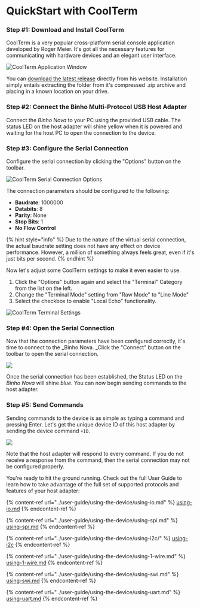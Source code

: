 # QuickStart with CoolTerm

### Step #1: Download and Install CoolTerm

CoolTerm is a very popular cross-platform serial console application developed by Roger Meier. It's got all the necessary features for communicating with hardware devices and an elegant user interface.

![CoolTerm Application Window](<../.gitbook/assets/image (3).png>)

You can [download the latest release](https://freeware.the-meiers.org) directly from his website. Installation simply entails extracting the folder from it's compressed .zip archive and placing in a known location on your drive.

### Step #2: Connect the Binho Multi-Protocol USB Host Adapter

Connect the _Binho Nova_ to your PC using the provided USB cable. The status LED on the host adapter will shine yellow when it is powered and waiting for the host PC to open the connection to the device.

### Step #3: Configure the Serial Connection

Configure the serial connection by clicking the "Options" button on the toolbar.

![CoolTerm Serial Connection Options](<../.gitbook/assets/CoolTerm-Options (1).gif>)

The connection parameters should be configured to the following:

* **Baudrate**: 1000000
* **Databits**: 8
* **Parity**: None
* **Stop Bits**: 1
* **No Flow Control**

{% hint style="info" %}
Due to the nature of the virtual serial connection, the actual baudrate setting does not have any effect on device performance. However, a million of something always feels great, even if it's just bits per second.
{% endhint %}

Now let's adjust some CoolTerm settings to make it even easier to use.

1. Click the "Options" button again and select the "Terminal" Category from the list on the left.
2. Change the "Terminal Mode" setting from "Raw Mode" to "Line Mode"
3. Select the checkbox to enable "Local Echo" functionality.&#x20;

![CoolTerm Terminal Settings](../.gitbook/assets/CoolTerm-TerminalSettings.gif)



### Step #4: Open the Serial Connection

Now that the connection parameters have been configured correctly, it's time to connect to the _Binho Nova. _Click the "Connect" button on the toolbar to open the serial connection.

![](../.gitbook/assets/CoolTerm-Connect.gif)

Once the serial connection has been established, the Status LED on the _Binho Nova_ will shine _blue_. You can now begin sending commands to the host adapter.

### Step #5: Send Commands

Sending commands to the device is as simple as typing a command and pressing Enter. Let's get the unique device ID of this host adapter by sending the device command `+ID`.

![](../.gitbook/assets/CoolTerm-SendCommand.gif)

Note that the host adapter will respond to every command. If you do not receive a response from the command, then the serial connection may not be configured properly.

You're ready to hit the ground running. Check out the full User Guide to learn how to take advantage of the full set of supported protocols and features of your host adapter:

{% content-ref url="../user-guide/using-the-device/using-io.md" %}
[using-io.md](../user-guide/using-the-device/using-io.md)
{% endcontent-ref %}

{% content-ref url="../user-guide/using-the-device/using-spi.md" %}
[using-spi.md](../user-guide/using-the-device/using-spi.md)
{% endcontent-ref %}

{% content-ref url="../user-guide/using-the-device/using-i2c/" %}
[using-i2c](../user-guide/using-the-device/using-i2c/)
{% endcontent-ref %}

{% content-ref url="../user-guide/using-the-device/using-1-wire.md" %}
[using-1-wire.md](../user-guide/using-the-device/using-1-wire.md)
{% endcontent-ref %}

{% content-ref url="../user-guide/using-the-device/using-swi.md" %}
[using-swi.md](../user-guide/using-the-device/using-swi.md)
{% endcontent-ref %}

{% content-ref url="../user-guide/using-the-device/using-uart.md" %}
[using-uart.md](../user-guide/using-the-device/using-uart.md)
{% endcontent-ref %}
